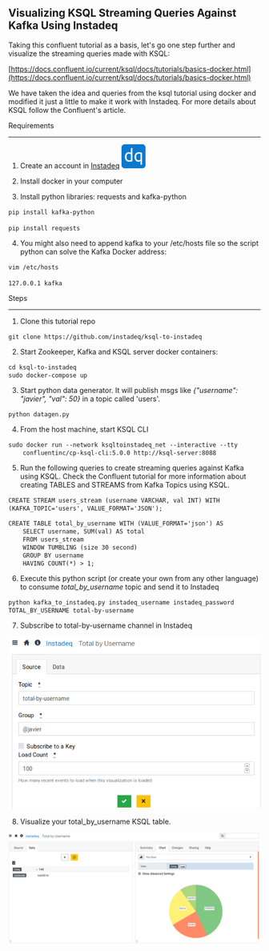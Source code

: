 Visualizing KSQL Streaming Queries Against Kafka Using Instadeq
---------------------------------------------------------------

Taking this confluent tutorial as a basis, let's go one step further and visualize the streaming queries made with KSQL:

[https://docs.confluent.io/current/ksql/docs/tutorials/basics-docker.html](https://docs.confluent.io/current/ksql/docs/tutorials/basics-docker.html)

We have taken the idea and queries from the ksql tutorial using docker and modified it just a little to make it work with Instadeq. For more details about KSQL follow the Confluent's article.

Requirements
************

1. Create an account in [Instadeq](https://instadeq.com) ![Instadeq](instadeq.png?raw=true "Instadeq") 

2. Install docker in your computer

3. Install python libraries: requests and kafka-python

```
pip install kafka-python

pip install requests
```

4.  You might also need to append kafka to your /etc/hosts file so the script python can solve the Kafka Docker address:

```
vim /etc/hosts

127.0.0.1 kafka
```

Steps
*****

1. Clone this tutorial repo

```
git clone https://github.com/instadeq/ksql-to-instadeq
```


2. Start Zookeeper, Kafka and KSQL server docker containers:


```
cd ksql-to-instadeq
sudo docker-compose up
```


3. Start python data generator. It will publish msgs like *{"username": "javier", "val": 50}* in a topic called 'users'.

```
python datagen.py
```


4. From the host machine, start KSQL CLI

```
sudo docker run --network ksqltoinstadeq_net --interactive --tty
    confluentinc/cp-ksql-cli:5.0.0 http://ksql-server:8088
```


5. Run the following queries to create streaming queries against Kafka using KSQL. Check the Confluent tutorial for more information about creating TABLES and STREAMS from Kafka Topics using KSQL.

```
CREATE STREAM users_stream (username VARCHAR, val INT) WITH (KAFKA_TOPIC='users', VALUE_FORMAT='JSON');
```

```
CREATE TABLE total_by_username WITH (VALUE_FORMAT='json') AS
    SELECT username, SUM(val) AS total
    FROM users_stream
    WINDOW TUMBLING (size 30 second)
    GROUP BY username
    HAVING COUNT(*) > 1;
```


6. Execute this python script (or create your own from any other language) to consume *total_by_username* topic and send it to Instadeq

```
python kafka_to_instadeq.py instadeq_username instadeq_password TOTAL_BY_USERNAME total-by-username
```



7. Subscribe to total-by-username channel in Instadeq

![Subscribe](screenshots/subscribe-to-channel.png?raw=true "Subscribe")



8. Visualize your total_by_username KSQL table.

![Visualize](screenshots/visualize-ksql.png?raw=true "Visualize")
